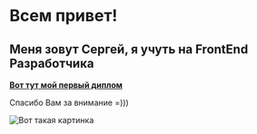 # Всем привет!

## Меня зовут Сергей, я учуть на FrontEnd Разработчика

[**Вот тут мой первый диплом**](https://marohha.github.io/MQ-diplom/)

Спасибо Вам за внимание =)))

![Вот такая картинка](https://mykaleidoscope.ru/x/uploads/posts/2022-10/1666263300_5-mykaleidoscope-ru-p-otkritki-klassno-vkontakte-5.png)